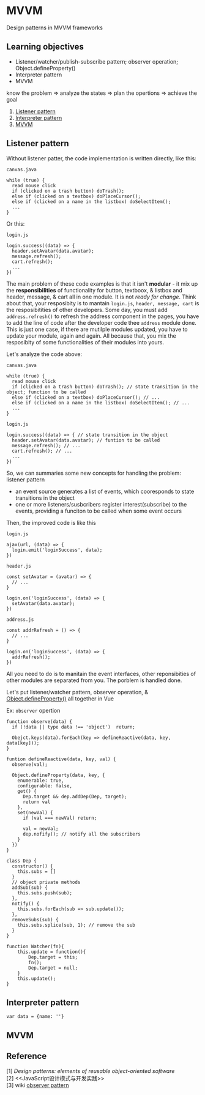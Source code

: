 # MVVM
Design patterns in MVVM frameworks

## Learning objectives
- Listener/watcher/publish-subscribe pattern; observer operation; Object.defineProperty()
- Interpreter pattern
- MVVM

know the problem => analyze the states => plan the opertions => achieve the goal

1. [Listener pattern](https://github.com/21hook/MVVM#listener-pattern)
2. [Interpreter pattern](https://github.com/21hook/MVVM#interpreter-pattern)
3. [MVVM](https://github.com/21hook/MVVM#mvvm-1) 

## Listener pattern
Without listener patter, the code implementation is written directly, like this: 
```
canvas.java

while (true) {
  read mouse click
  if (clicked on a trash button) doTrash();
  else if (clicked on a textbox) doPlaceCursor();
  else if (clicked on a name in the listbox) doSelectItem();
  ...
}
```

Or this:
```
login.js

login.success((data) => {
  header.setAvatar(data.avatar);
  message.refresh();
  cart.refresh();
  ...
})  
```

The main problem of these code examples is that it isn't **modular** - it mix up the 
**responsibilities** of functionality for button, textboox, & listbox and header, message, 
& cart all in one module. It is not *ready for change*.
Think about that, your resposibity is to mantain `login.js`, `header, message, cart` is 
the resposibitities of other developers. Some day, you must add `address.refresh()` to 
refresh the address component in the pages, you have to add the line of code after the 
developer code thee `address` module done. This is just one case, if there are mutilple 
modules updated, you have to update your module, again and again. All because that, you 
mix the resposibity of some functionalities of their modules into yours.

Let's analyze the code above:
```
canvas.java

while (true) {
  read mouse click
  if (clicked on a trash button) doTrash(); // state transition in the object; function to be called
  else if (clicked on a textbox) doPlaceCursor(); // ...
  else if (clicked on a name in the listbox) doSelectItem(); // ...
  ...
}

login.js

login.success((data) => { // state transition in the object
  header.setAvatar(data.avatar); // funtion to be called
  message.refresh(); // ...
  cart.refresh(); // ...
  ...
})  
```

So, we can summaries some new concepts for handling the problem:
listener pattern
- an event source generates a list of events, which cooresponds to state 
transitions in the object
- one or more listeners/susbcribers register interest(subscribe) to the events, providing 
a funciton to be called when some event occurs

Then, the improved code is like this
```
login.js

ajax(url, (data) => {
  login.emit('loginSuccess', data);
})
```

```
header.js

const setAvatar = (avatar) => {
  // ...
}

login.on('loginSuccess', (data) => {
  setAvatar(data.avatar);
})

address.js

const addrRefresh = () => {
  // ...
}

login.on('loginSuccess', (data) => {
  addrRefresh();
})
```
All you need to do is to manitain the event interfaces, other reponsibities of other modules 
are separated from you. The porblem is handled done.

Let's put listener/watcher pattern, observer operation, & [Object.defineProperty()](https://developer.mozilla.org/en-US/docs/Web/JavaScript/Reference/Global_Objects/Object/defineProperty) all together in Vue

Ex:
`observer` opertion
```
function observe(data) {
  if (!data || type data !== 'object')  return;
  
  Obejct.keys(data).forEach(key => defineReactive(data, key, data[key]));
}

funtion defineReactive(data, key, val) {
  observe(val);
  
  Object.defineProperty(data, key, {
    enumerable: true,
    configurable: false,
    get() {
      Dep.target && dep.addDep(Dep, target);
      return val
    },
    set(newVal) {
      if (val === newVal) return;
      
      val = newVal;
      dep.nofify(); // notify all the subscribers
    }
  })
}

class Dep {
  constructor() {
    this.subs = []
  }
  // object private methods
  addSub(sub) {
    this.subs.push(sub);
  },
  notify() {
    this.subs.forEach(sub => sub.update());
  },
  removeSubs(sub) {
    this.subs.splice(sub, 1); // remove the sub
  }
}

function Watcher(fn){
	this.update = function(){
		Dep.target = this;
		fn();
		Dep.target = null;
	}
	this.update();
}
```


## Interpreter pattern

```
var data = {name: ''}
```


## MVVM  











## Reference 
[1] *Design patterns: elements of reusable object-oriented software* <br>
[2] <<JavaScript设计模式与开发实践>> <br>
[3] wiki [observer pattern](https://en.wikipedia.org/wiki/Observer_pattern)
